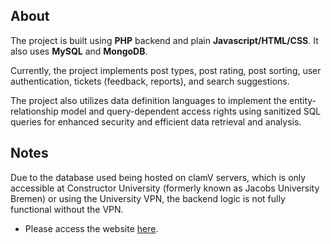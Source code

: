 ﻿## About

The project is built using **PHP** backend and plain **Javascript/HTML/CSS**.
It also uses **MySQL** and **MongoDB**.

Currently, the project implements post types, post rating, post sorting, user authentication, tickets (feedback, reports), and search suggestions.

The project also utilizes data definition languages to implement the entity-relationship model and query-dependent access rights using sanitized SQL queries for enhanced security and efficient data retrieval and analysis.

## Notes

Due to the database used being hosted on clamV servers, which is only accessible at Constructor University (formerly known as Jacobs University Bremen) or using the University VPN, the backend logic is not fully functional without the VPN.

- Please access the website [here](https://clabsql.clamv.jacobs-university.de/~aybanjade/index.php).
